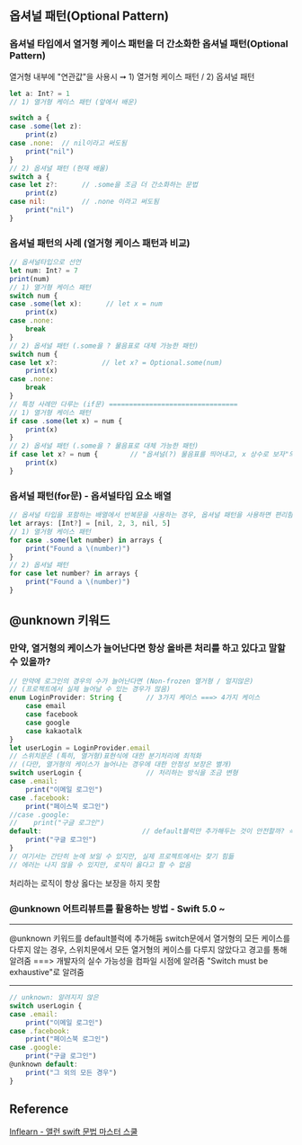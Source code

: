 ## 옵셔널 패턴(Optional Pattern)
### 옵셔널 타입에서 열거형 케이스 패턴을 더 간소화한 옵셔널 패턴(Optional Pattern)
열거형 내부에 "연관값"을 사용시 ➞ 1) 열거형 케이스 패턴 / 2) 옵셔널 패턴
```javascript
let a: Int? = 1
// 1) 열거형 케이스 패턴 (앞에서 배운)

switch a {
case .some(let z):
    print(z)
case .none:  // nil이라고 써도됨
    print("nil")
}
// 2) 옵셔널 패턴 (현재 배울)
switch a {
case let z?:      // .some을 조금 더 간소화하는 문법
    print(z)
case nil:         // .none 이라고 써도됨
    print("nil")
}
```
### 옵셔널 패턴의 사례 (열거형 케이스 패턴과 비교)
```javascript
// 옵셔널타입으로 선언
let num: Int? = 7
print(num)
// 1) 열거형 케이스 패턴
switch num {
case .some(let x):      // let x = num
    print(x)
case .none:
    break
}
// 2) 옵셔널 패턴 (.some을 ? 물음표로 대체 가능한 패턴)
switch num {
case let x?:           // let x? = Optional.some(num)
    print(x)
case .none:
    break
}
// 특정 사례만 다루는 (if문) ================================
// 1) 열거형 케이스 패턴
if case .some(let x) = num {
    print(x)
}
// 2) 옵셔널 패턴 (.some을 ? 물음표로 대체 가능한 패턴)
if case let x? = num {        // "옵셔널(?) 물음표를 띄어내고, x 상수로 보자"의 의미라고 생각하면 됨
    print(x)
}
```
### 옵셔널 패턴(for문) - 옵셔널타입 요소 배열
```javascript
// 옵셔널 타입을 포함하는 배열에서 반복문을 사용하는 경우, 옵셔널 패턴을 사용하면 편리함
let arrays: [Int?] = [nil, 2, 3, nil, 5]
// 1) 열거형 케이스 패턴
for case .some(let number) in arrays {
    print("Found a \(number)")
}
// 2) 옵셔널 패턴
for case let number? in arrays {
    print("Found a \(number)")
}
```
## @unknown 키워드
### 만약, 열거형의 케이스가 늘어난다면 항상 올바른 처리를 하고 있다고 말할 수 있을까?
```javascript
// 만약에 로그인의 경우의 수가 늘어난다면 (Non-frozen 열거형 / 얼지않은)
// (프로젝트에서 실제 늘어날 수 있는 경우가 많음)
enum LoginProvider: String {      // 3가지 케이스 ===> 4가지 케이스
    case email
    case facebook
    case google
    case kakaotalk
}
let userLogin = LoginProvider.email
// 스위치문은 (특히, 열거형)표현식에 대한 분기처리에 최적화
// (다만, 열거형의 케이스가 늘어나는 경우에 대한 안정성 보장은 별개)
switch userLogin {                // 처리하는 방식을 조금 변형
case .email:
    print("이메일 로그인")
case .facebook:
    print("페이스북 로그인")
//case .google:
//    print("구글 로그인")
default:                         // default블럭만 추가해두는 것이 안전할까? ⭐️
    print("구글 로그인")
}
// 여기서는 간단히 눈에 보일 수 있지만, 실제 프로젝트에서는 찾기 힘듦
// 에러는 나지 않을 수 있지만, 로직이 옳다고 할 수 없음
```
처리하는 로직이 항상 옳다는 보장을 하지 못함
### @unknown 어트리뷰트를 활용하는 방법 - Swift 5.0 ~
---
 @unknown 키워드를 default블럭에 추가해둠
 switch문에서 열거형의 모든 케이스를 다루지 않는 경우,
 스위치문에서 모든 열거형의 케이스를 다루지 않았다고
 경고를 통해 알려줌 ===> 개발자의 실수 가능성을 컴파일 시점에 알려줌
 "Switch must be exhaustive"로 알려줌
 
---
```javascript
// unknown: 알려지지 않은
switch userLogin {
case .email:
    print("이메일 로그인")
case .facebook:
    print("페이스북 로그인")
case .google:
    print("구글 로그인")
@unknown default:
    print("그 외의 모든 경우")
}
```
## Reference
[Inflearn - 앨런 swift 문법 마스터 스쿨](https://www.inflearn.com/course/%EC%8A%A4%EC%9C%84%ED%94%84%ED%8A%B8-%EB%AC%B8%EB%B2%95-%EB%A7%88%EC%8A%A4%ED%84%B0-%EC%8A%A4%EC%BF%A8/dashboard)
